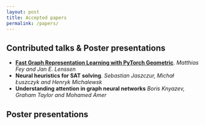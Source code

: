```yaml
---
layout: post
title: Accepted papers
permalink: /papers/
---
```


## Contributed talks & Poster presentations

* [**Fast Graph Representation Learning with PyTorch Geometric**](/papers/2.pdf). *Matthias Fey and Jan E. Lenssen*
* **Neural heuristics for SAT solving**. *Sebastian Jaszczur, Michał Łuszczyk and Henryk Michalewsk*
* **Understanding attention in graph neural networks** *Boris Knyazev, Graham Taylor and Mohamed Amer*

## Poster presentations
